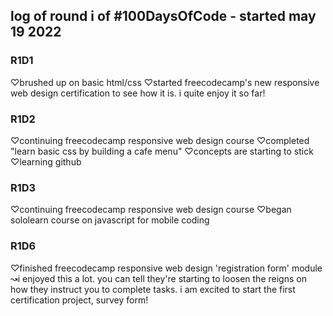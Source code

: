 
## log of round i of #100DaysOfCode - started may 19 2022

### R1D1
♡brushed up on basic html/css
♡started freecodecamp's new responsive web design certification to see how it is.
i quite enjoy it so far!

### R1D2
♡continuing freecodecamp responsive web design course
♡completed "learn basic css by building a cafe menu"
♡concepts are starting to stick
♡learning github

### R1D3
♡continuing freecodecamp responsive web design course
♡began sololearn course on javascript for mobile coding

### R1D6
♡finished freecodecamp responsive web design 'registration form' module
    ↝i enjoyed this a lot. you can tell they're starting to loosen the reigns on how they instruct you to complete tasks. i am excited to start the first certification project, survey form!